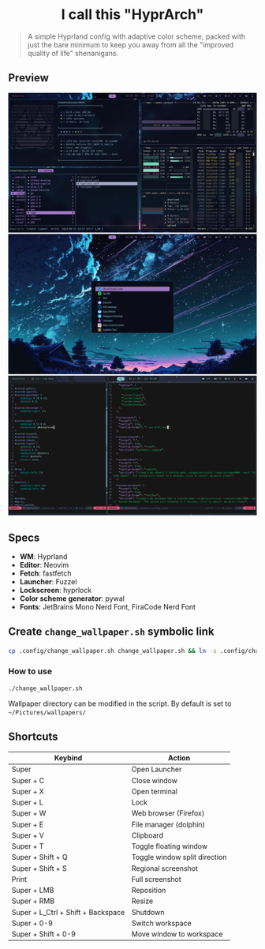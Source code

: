 <h1 align=center>I call this "HyprArch"</h1>

> A simple Hyprland config with adaptive color scheme, packed with just the bare minimum to keep you away from all the "improved quality of life" shenanigans.

## Preview

![preview1](./assets/preview1.png)
![preview2](./assets/preview2.png)
![preview3](./assets/preview3.png)

## Specs
- **WM**: Hyprland
- **Editor**: Neovim
- **Fetch**: fastfetch
- **Launcher**: Fuzzel
- **Lockscreen**: hyprlock
- **Color scheme generator**: pywal
- **Fonts**: JetBrains Mono Nerd Font, FiraCode Nerd Font

## Create `change_wallpaper.sh` symbolic link
```bash
cp .config/change_wallpaper.sh change_wallpaper.sh && ln -s .config/change_wallpaper.sh change_wallpaper.sh
```

### How to use
```bash
./change_wallpaper.sh
```
Wallpaper directory can be modified in the script. By default is set to `~/Pictures/wallpapers/`

## Shortcuts
| Keybind | Action |
| --- | --- |
|Super| Open Launcher|
|Super + C| Close window|
|Super + X| Open terminal|
|Super + L| Lock|
|Super + W| Web browser (Firefox)|
|Super + E| File manager (dolphin)|
|Super + V| Clipboard|
|Super + T| Toggle floating window|
|Super + Shift + Q| Toggle window split direction|
|Super + Shift + S| Regional screenshot|
|Print| Full screenshot|
|Super + LMB| Reposition|
|Super + RMB| Resize|
|Super + L_Ctrl + Shift + Backspace| Shutdown|
|Super + 0-9| Switch workspace|
|Super + Shift + 0-9| Move window to workspace|
